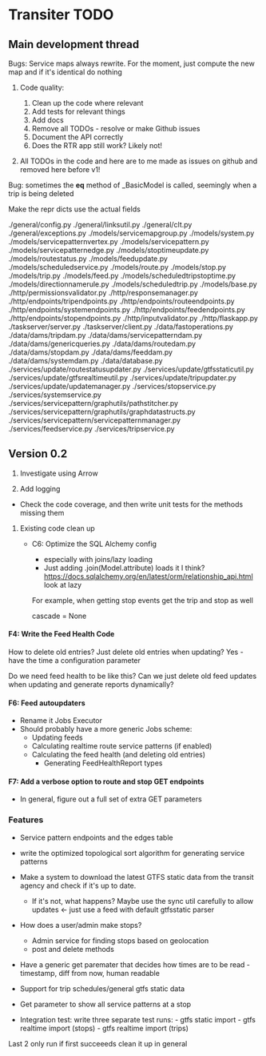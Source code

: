 # Transiter TODO

## Main development thread
Bugs:
  Service maps always rewrite. For the moment, just compute the new map and if
  it's identical do nothing

1. Code quality:
    1. Clean up the code where relevant
    1. Add tests for relevant things
    1. Add docs
    1. Remove all TODOs - resolve or make Github issues
    1. Document the API correctly
    1. Does the RTR app still work? Likely not!


1. All TODOs in the code and here are to me made as issues on github and 
removed here before v1!

Bug: sometimes the __eq__ method of _BasicModel
is called, seemingly when a trip is being deleted


Make the repr dicts use the actual fields


./general/config.py
./general/linksutil.py
./general/clt.py
./general/exceptions.py
./models/servicemapgroup.py
./models/system.py
./models/servicepatternvertex.py
./models/servicepattern.py
./models/servicepatternedge.py
./models/stoptimeupdate.py
./models/routestatus.py
./models/feedupdate.py
./models/scheduledservice.py
./models/route.py
./models/stop.py
./models/trip.py
./models/feed.py
./models/scheduledtripstoptime.py
./models/directionnamerule.py
./models/scheduledtrip.py
./models/base.py
./http/permissionsvalidator.py
./http/responsemanager.py
./http/endpoints/tripendpoints.py
./http/endpoints/routeendpoints.py
./http/endpoints/systemendpoints.py
./http/endpoints/feedendpoints.py
./http/endpoints/stopendpoints.py
./http/inputvalidator.py
./http/flaskapp.py
./taskserver/server.py
./taskserver/client.py
./data/fastoperations.py
./data/dams/tripdam.py
./data/dams/servicepatterndam.py
./data/dams/genericqueries.py
./data/dams/routedam.py
./data/dams/stopdam.py
./data/dams/feeddam.py
./data/dams/systemdam.py
./data/database.py
./services/update/routestatusupdater.py
./services/update/gtfsstaticutil.py
./services/update/gtfsrealtimeutil.py
./services/update/tripupdater.py
./services/update/updatemanager.py
./services/stopservice.py
./services/systemservice.py
./services/servicepattern/graphutils/pathstitcher.py
./services/servicepattern/graphutils/graphdatastructs.py
./services/servicepattern/servicepatternmanager.py
./services/feedservice.py
./services/tripservice.py

## Version 0.2

1. Investigate using Arrow

1. Add logging

- Check the code coverage, and then write unit tests
    for the methods missing them
    
1. Existing code clean up
    - C6: Optimize the SQL Alchemy config
        - especially with joins/lazy loading
        - Just adding .join(Model.attribute) loads it I think?
        https://docs.sqlalchemy.org/en/latest/orm/relationship_api.html
        look at lazy
        
        For example, when getting stop events get the trip and stop as well
        
        cascade = None
      

#### F4: Write the Feed Health Code
How to delete old entries?
Just delete old entries when updating?
Yes - have the time a configuration parameter

Do we need feed health to be like this?
Can we just delete old feed updates when updating
and generate reports dynamically? 

#### F6: Feed autoupdaters
- Rename it Jobs Executor   
- Should probably have a more generic Jobs scheme:
    - Updating feeds
    - Calculating realtime route service patterns (if enabled)
    - Calculating the feed health (and deleting old entries)
        - Generating FeedHealthReport types
    
#### F7: Add a verbose option to route and stop GET endpoints

- In general, figure out a full set of extra GET parameters
   
### Features
- Service pattern endpoints and the edges table
- write the optimized topological 
sort algorithm for generating service patterns
- Make a system to download the latest GTFS static data 
    from the transit agency
    and check if it's up to date.
    - If it's not, what happens? 
    Maybe use the sync util carefully to allow updates <- just use a feed with
        default gtfsstatic parser
- How does a user/admin make stops? 
    - Admin service for
       finding stops based on geolocation
    - post and delete methods
- Have a generic get paremater that decides how times are to be read -
    timestamp, diff from now, human readable
- Support for trip schedules/general gtfs static data
- Get parameter to show all service patterns at a stop


    
- Integration test:
    write three separate test runs:
        - gtfs static import 
        - gtfs realtime import (stops)
        - gtfs realtime import (trips)
        
Last 2 only run if first succeeeds
clean it up in general



